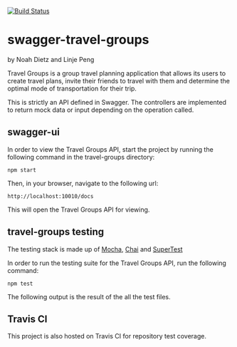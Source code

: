 [![Build Status](https://travis-ci.org/noahdietz/swagger-travel-groups.svg?branch=travis_branch)](https://travis-ci.org/noahdietz/swagger-travel-groups)

# swagger-travel-groups
by Noah Dietz and Linje Peng

Travel Groups is a group travel planning application that allows its users to create travel plans,
invite their friends to travel with them and determine the optimal mode of transportation for their
trip. 

This is strictly an API defined in Swagger. The controllers are implemented to return mock data or input depending on the operation called.

## swagger-ui
In order to view the Travel Groups API, start the project by running the following command in the travel-groups directory:
	
	npm start

Then, in your browser, navigate to the following url:

	http://localhost:10010/docs

This will open the Travel Groups API for viewing.

## travel-groups testing

The testing stack is made up of [Mocha](http://mochajs.org/#running-mochas-tests), [Chai](http://chaijs.com) and [SuperTest](https://www.npmjs.com/package/supertest)

In order to run the testing suite for the Travel Groups API, run the following command:
	
	npm test

The following output is the result of the all the test files.

## Travis CI


This project is also hosted on Travis CI for repository test coverage.

